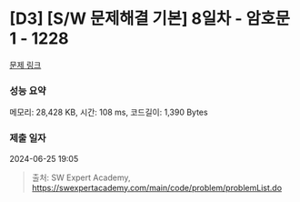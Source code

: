 # [D3] [S/W 문제해결 기본] 8일차 - 암호문1 - 1228 

[문제 링크](https://swexpertacademy.com/main/code/problem/problemDetail.do?contestProbId=AV14w-rKAHACFAYD) 

### 성능 요약

메모리: 28,428 KB, 시간: 108 ms, 코드길이: 1,390 Bytes

### 제출 일자

2024-06-25 19:05



> 출처: SW Expert Academy, https://swexpertacademy.com/main/code/problem/problemList.do